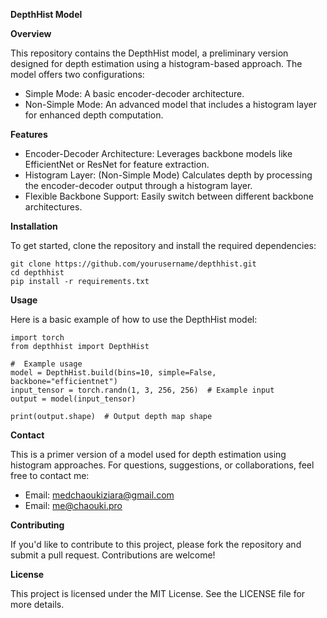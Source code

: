 **DepthHist Model**

**Overview**

This repository contains the DepthHist model, a preliminary version designed for depth estimation using a histogram-based approach. The model offers two configurations:

*  Simple Mode: A basic encoder-decoder architecture.
*  Non-Simple Mode: An advanced model that includes a histogram layer for enhanced depth computation.

**Features**
- Encoder-Decoder Architecture: Leverages backbone models like  EfficientNet or ResNet for feature extraction.
- Histogram Layer: (Non-Simple Mode) Calculates depth by processing the encoder-decoder output through a histogram layer.
- Flexible Backbone Support: Easily switch between different backbone architectures.

**Installation**

To get started, clone the repository and install the required dependencies:


    git clone https://github.com/yourusername/depthhist.git
    cd depthhist
    pip install -r requirements.txt


**Usage**

Here is a basic example of how to use the DepthHist model:


    import torch
    from depthhist import DepthHist

    #  Example usage
    model = DepthHist.build(bins=10, simple=False, backbone="efficientnet")
    input_tensor = torch.randn(1, 3, 256, 256)  # Example input
    output = model(input_tensor)

    print(output.shape)  # Output depth map shape

**Contact**

This is a primer version of a model used for depth estimation using histogram approaches. For questions, suggestions, or collaborations, feel free to contact me:

- Email: medchaoukiziara@gmail.com
- Email: me@chaouki.pro

**Contributing**

If you'd like to contribute to this project, please fork the repository and submit a pull request. Contributions are welcome!

**License**

This project is licensed under the MIT License. See the LICENSE file for more details.

